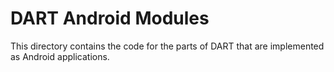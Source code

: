 DART Android Modules
====================

This directory contains the code for the parts of DART that are implemented as Android applications.

